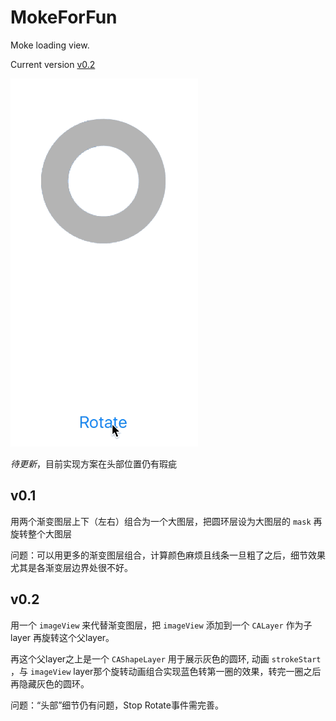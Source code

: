 # MokeForFun
Moke loading view.

Current version [v0.2](#v02)

![](moke.gif)

*待更新*，目前实现方案在头部位置仍有瑕疵

## v0.1

用两个渐变图层上下（左右）组合为一个大图层，把圆环层设为大图层的 `mask` 再旋转整个大图层

问题：可以用更多的渐变图层组合，计算颜色麻烦且线条一旦粗了之后，细节效果尤其是各渐变层边界处很不好。

## v0.2

用一个 `imageView` 来代替渐变图层，把 `imageView` 添加到一个 `CALayer` 作为子 layer 再旋转这个父layer。

再这个父layer之上是一个 `CAShapeLayer` 用于展示灰色的圆环, 动画 `strokeStart` ，与 `imageView` layer那个旋转动画组合实现蓝色转第一圈的效果，转完一圈之后再隐藏灰色的圆环。

问题：“头部”细节仍有问题，Stop Rotate事件需完善。
